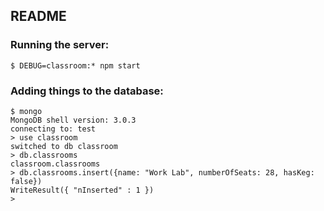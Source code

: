 ## README



### Running the server:

```
$ DEBUG=classroom:* npm start
```

### Adding things to the database:

```
$ mongo
MongoDB shell version: 3.0.3
connecting to: test
> use classroom
switched to db classroom
> db.classrooms
classroom.classrooms
> db.classrooms.insert({name: "Work Lab", numberOfSeats: 28, hasKeg: false})
WriteResult({ "nInserted" : 1 })
>
```
